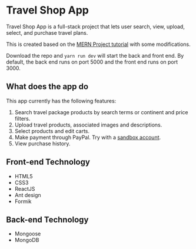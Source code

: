 # Travel Shop App

Travel Shop App is a full-stack project that lets user search, view, upload, select, and purchase travel plans.

This is created based on the [MERN Project tutorial](https://www.youtube.com/watch?v=zaWtIkJgah4&list=WL&index=4&t=0s) with some modifications. 

Download the repo and `yarn run dev` will start the back and front end.
By default, the back end runs on port 5000 and the front end runs on port 3000.

## What does the app do
This app currently has the following features:
1. Search travel package products by search terms or continent and price filters. 
2. Upload travel products, associated images and descriptions.
3. Select products and edit carts.
4. Make payment through PayPal. Try with a [sandbox account](https://developer.paypal.com/developer/accounts/).
5. View purchase history.


## Front-end Technology
- HTML5
- CSS3
- ReactJS
- Ant design
- Formik

## Back-end Technology
- Mongoose
- MongoDB

